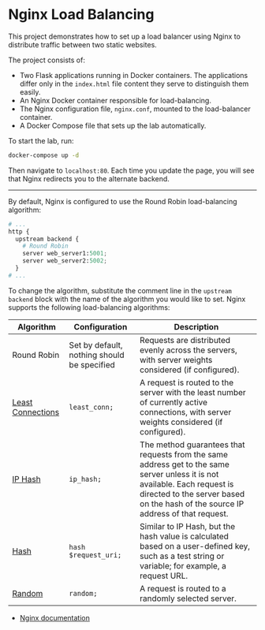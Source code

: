 # Nginx Load Balancing

This project demonstrates how to set up a load balancer using Nginx to distribute traffic between two static websites.

The project consists of:
- Two Flask applications running in Docker containers. The applications differ only in the `index.html` file content they serve to distinguish them easily. 
- An Nginx Docker container responsible for load-balancing.
- The Nginx configuration file, `nginx.conf`, mounted to the load-balancer container.
- A Docker Compose file that sets up the lab automatically.

To start the lab, run:

```bash
docker-compose up -d
```

Then navigate to `localhost:80`. Each time you update the page, you will see that Nginx redirects you to the alternate backend.

---

By default, Nginx is configured to use the Round Robin load-balancing algorithm:

```Python
# ...
http {
  upstream backend {
    # Round Robin
    server web_server1:5001;
    server web_server2:5002;
  }
# ...
```
To change the algorithm, substitute the comment line in the `upstream backend` block with the name of the algorithm you would like to set. 
Nginx supports the following load-balancing algorithms:

| Algorithm                                                                                    | Configuration                               | Description                                                                                                                                                                                                     |
| -------------------------------------------------------------------------------------------- | ------------------------------------------- | --------------------------------------------------------------------------------------------------------------------------------------------------------------------------------------------------------------- |
| Round Robin                                                                                  | Set by default, nothing should be specified | Requests are distributed evenly across the servers, with server weights considered (if configured).                                                                                                             |
| [Least Connections](https://nginx.org/en/docs/http/ngx_http_upstream_module.html#least_conn) | `least_conn;`                               | A request is routed to the server with the least number of currently active connections, with server weights considered (if configured).                                                                        |
| [IP Hash](https://nginx.org/en/docs/http/ngx_http_upstream_module.html#ip_hash)              | `ip_hash;`                                  | The method guarantees that requests from the same address get to the same server unless it is not available. Each request is directed to the server based on the hash of the source IP address of that request. |
| [Hash](https://nginx.org/en/docs/http/ngx_http_upstream_module.html#hash)                    | `hash $request_uri;`                        | Similar to IP Hash, but the hash value is calculated based on a user-defined key, such as a test string or variable; for example, a request URL.                                                                |
| [Random](https://nginx.org/en/docs/http/ngx_http_upstream_module.html#random)                | `random;`                                   | A request is routed to a randomly selected server.                                                                                                                                                              |

- [Nginx documentation](https://docs.nginx.com/nginx/admin-guide/load-balancer/http-load-balancer/)